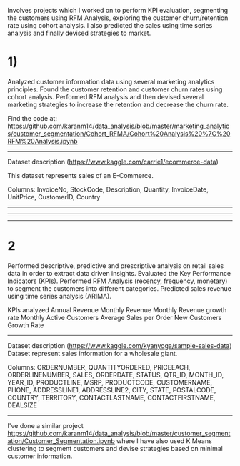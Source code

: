 Involves projects which I worked on to perform KPI evaluation, segmenting the customers using RFM Analysis, exploring the customer churn/retention rate using cohort analysis. I also predicted the sales using time series analysis and finally devised strategies to market.


# 1) #
Analyzed customer information data using several marketing analytics principles. Found the customer retention and customer churn rates using cohort analysis. Performed RFM analysis and then devised several marketing strategies to increase the retention and decrease the churn rate.

Find the code at: https://github.com/karanm14/data_analysis/blob/master/marketing_analytics/customer_segmentation/Cohort_RFMA/Cohort%20Analysis%20%7C%20RFM%20Analysis.ipynb

------------------------------------------------------------------------------------------------------------------------------

Dataset description (https://www.kaggle.com/carrie1/ecommerce-data)


This dataset represents sales of an E-Commerce.

Columns: InvoiceNo, StockCode, Description, Quantity, InvoiceDate, UnitPrice, CustomerID, Country



------------------------------------------------------------------------------------------------------------------------------
------------------------------------------------------------------------------------------------------------------------------
------------------------------------------------------------------------------------------------------------------------------

# 2 #

Performed descriptive, predictive and prescriptive analysis on retail sales data in order to extract data driven insights. Evaluated the Key Performance Indicators (KPIs). Performed RFM Analysis (recency, frequency, monetary) to segment the customers into different categories. Predicted sales revenue using time series analysis (ARIMA).


KPIs analyzed 
Annual Revenue
Monthly Revenue
Monthly Revenue growth rate
Monthly Active Customers
Average Sales per Order
New Customers Growth Rate

------------------------------------------------------------------------------------------------------------------------------

Dataset description (https://www.kaggle.com/kyanyoga/sample-sales-data)
Dataset represent sales information for a wholesale giant. 


Columns: ORDERNUMBER, QUANTITYORDERED, PRICEEACH, ORDERLINENUMBER, SALES, ORDERDATE, STATUS, QTR_ID, MONTH_ID, YEAR_ID, PRODUCTLINE, MSRP, PRODUCTCODE, CUSTOMERNAME, PHONE, ADDRESSLINE1, ADDRESSLINE2, CITY, STATE, POSTALCODE, COUNTRY, TERRITORY, CONTACTLASTNAME, CONTACTFIRSTNAME, DEALSIZE


------------------------------------------------------------------------------------------------------------------------------


I've done a similar project https://github.com/karanm14/data_analysis/blob/master/customer_segmentation/Customer_Segmentation.ipynb where I have also used K Means clustering to segment customers and devise strategies based on minimal customer information.
